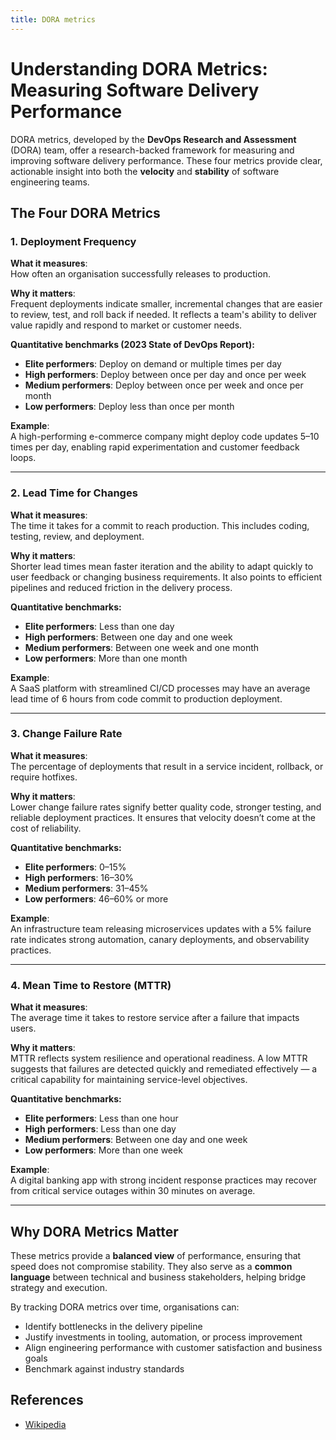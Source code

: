 ```yaml
---
title: DORA metrics
---
```


# Understanding DORA Metrics: Measuring Software Delivery Performance

DORA metrics, developed by the **DevOps Research and Assessment** (DORA) team, offer a research-backed framework for measuring and improving software delivery performance. These four metrics provide clear, actionable insight into both the **velocity** and **stability** of software engineering teams.

## The Four DORA Metrics

### 1. **Deployment Frequency**

**What it measures**:  
How often an organisation successfully releases to production.

**Why it matters**:  
Frequent deployments indicate smaller, incremental changes that are easier to review, test, and roll back if needed. It reflects a team's ability to deliver value rapidly and respond to market or customer needs.

**Quantitative benchmarks (2023 State of DevOps Report):**

- **Elite performers**: Deploy on demand or multiple times per day
- **High performers**: Deploy between once per day and once per week
- **Medium performers**: Deploy between once per week and once per month
- **Low performers**: Deploy less than once per month

**Example**:  
A high-performing e-commerce company might deploy code updates 5–10 times per day, enabling rapid experimentation and customer feedback loops.

---

### 2. **Lead Time for Changes**

**What it measures**:  
The time it takes for a commit to reach production. This includes coding, testing, review, and deployment.

**Why it matters**:  
Shorter lead times mean faster iteration and the ability to adapt quickly to user feedback or changing business requirements. It also points to efficient pipelines and reduced friction in the delivery process.

**Quantitative benchmarks:**

- **Elite performers**: Less than one day
- **High performers**: Between one day and one week
- **Medium performers**: Between one week and one month
- **Low performers**: More than one month

**Example**:  
A SaaS platform with streamlined CI/CD processes may have an average lead time of 6 hours from code commit to production deployment.

---

### 3. **Change Failure Rate**

**What it measures**:  
The percentage of deployments that result in a service incident, rollback, or require hotfixes.

**Why it matters**:  
Lower change failure rates signify better quality code, stronger testing, and reliable deployment practices. It ensures that velocity doesn’t come at the cost of reliability.

**Quantitative benchmarks:**

- **Elite performers**: 0–15%
- **High performers**: 16–30%
- **Medium performers**: 31–45%
- **Low performers**: 46–60% or more

**Example**:  
An infrastructure team releasing microservices updates with a 5% failure rate indicates strong automation, canary deployments, and observability practices.

---

### 4. **Mean Time to Restore (MTTR)**

**What it measures**:  
The average time it takes to restore service after a failure that impacts users.

**Why it matters**:  
MTTR reflects system resilience and operational readiness. A low MTTR suggests that failures are detected quickly and remediated effectively — a critical capability for maintaining service-level objectives.

**Quantitative benchmarks:**

- **Elite performers**: Less than one hour
- **High performers**: Less than one day
- **Medium performers**: Between one day and one week
- **Low performers**: More than one week

**Example**:  
A digital banking app with strong incident response practices may recover from critical service outages within 30 minutes on average.

---

## Why DORA Metrics Matter

These metrics provide a **balanced view** of performance, ensuring that speed does not compromise stability. They also serve as a **common language** between technical and business stakeholders, helping bridge strategy and execution.

By tracking DORA metrics over time, organisations can:

- Identify bottlenecks in the delivery pipeline
- Justify investments in tooling, automation, or process improvement
- Align engineering performance with customer satisfaction and business goals
- Benchmark against industry standards

## References

- [Wikipedia](https://en.wikipedia.org/wiki/DevOps_Research_and_Assessment#DORA_Four_Key_Metrics)
